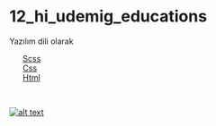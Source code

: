 # 12_hi_udemig_educations
Yazılım dili olarak
<ul>
<u>
Scss<br>
Css<br>
Html<br>
<u>
</ul><br>


![alt text](educationsite-ezgif.com-optimize.gif)
